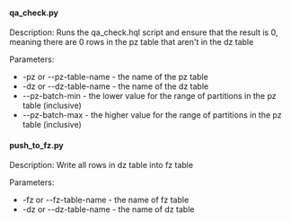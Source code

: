#### qa_check.py
Description: Runs the qa_check.hql script and ensure that the result is 0, meaning there are 0 rows in the pz table that aren't in the dz table

Parameters:
* -pz or --pz-table-name - the name of the pz table
* -dz or --dz-table-name - the name of the dz table
* --pz-batch-min - the lower value for the range of partitions in the pz table (inclusive)
* --pz-batch-max - the higher value for the range of partitions in the pz table (inclusive)

#### push_to_fz.py
Description: Write all rows in dz table into fz table

Parameters:
* -fz or --fz-table-name - the name of fz table
* -dz or --dz-table-name - the name of dz table
